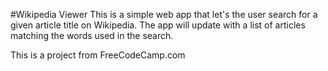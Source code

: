 #Wikipedia Viewer
This is a simple web app that let's the user search for a given article title on Wikipedia. The app will update with a list of articles matching the words used in the search. 

This is a project from FreeCodeCamp.com